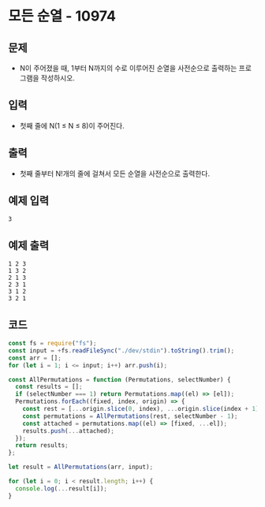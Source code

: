 # 모든 순열 - 10974

## 문제

- N이 주어졌을 때, 1부터 N까지의 수로 이루어진 순열을 사전순으로 출력하는 프로그램을 작성하시오.

## 입력

- 첫째 줄에 N(1 ≤ N ≤ 8)이 주어진다.

## 출력

- 첫째 줄부터 N!개의 줄에 걸쳐서 모든 순열을 사전순으로 출력한다.

## 예제 입력

```
3
```

## 예제 출력

```
1 2 3
1 3 2
2 1 3
2 3 1
3 1 2
3 2 1
```

## 코드

```javascript
const fs = require("fs");
const input = +fs.readFileSync("./dev/stdin").toString().trim();
const arr = [];
for (let i = 1; i <= input; i++) arr.push(i);

const AllPermutations = function (Permutations, selectNumber) {
  const results = [];
  if (selectNumber === 1) return Permutations.map((el) => [el]);
  Permutations.forEach((fixed, index, origin) => {
    const rest = [...origin.slice(0, index), ...origin.slice(index + 1)];
    const permutations = AllPermutations(rest, selectNumber - 1);
    const attached = permutations.map((el) => [fixed, ...el]);
    results.push(...attached);
  });
  return results;
};

let result = AllPermutations(arr, input);

for (let i = 0; i < result.length; i++) {
  console.log(...result[i]);
}
```
